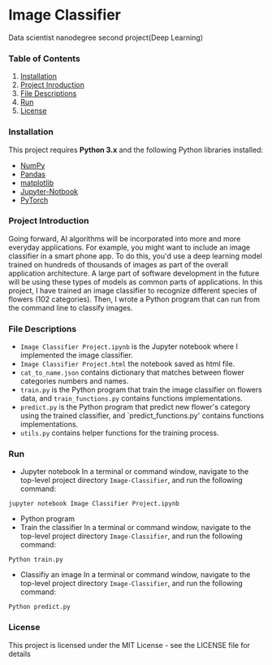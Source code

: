 # Image Classifier 
Data scientist nanodegree second project(Deep Learning)

### Table of Contents
1. [Installation](https://github.com/rawan231/Image-Classifier#Installation)
2. [Project Inroduction](https://github.com/rawan231/Image-Classifier#Project-Introduction)
3. [File Descriptions](https://github.com/rawan231/Image-Classifier#File-Descriptions)
4. [Run](https://github.com/rawan231/Image-Classifier#Run)
5. [License](https://github.com/rawan231/Image-Classifier#License)

### Installation

This project requires **Python 3.x** and the following Python libraries installed:

- [NumPy](http://www.numpy.org/)
- [Pandas](http://pandas.pydata.org)
- [matplotlib](http://matplotlib.org/)
- [Jupyter-Notbook](https://jupyter.org/install.html)
- [PyTorch](https://pytorch.org/)

### Project Introduction

Going forward, AI algorithms will be incorporated into more and more everyday applications. For example, you might want to include an image classifier in a smart phone app. To do this, you'd use a deep learning model trained on hundreds of thousands of images as part of the overall application architecture. A large part of software development in the future will be using these types of models as common parts of applications.
In this project, I have trained an image classifier to recognize different species of flowers (102 categories). Then, I wrote a Python program that can run from the command line to classify images.


### File Descriptions
- `Image Classifier Project.ipynb` is the Jupyter notebook where I implemented the image classifier.
- `Image Classifier Project.html` the notebook saved as html file.
- `cat_to_name.json` contains dictionary that matches between flower categories numbers and names.
- `train.py` is the Python program that train the image classifier on flowers data, and `train_functions.py` contains functions implementations.
- `predict.py` is the Python program that predict new flower's category using the trained classifier, and `predict_functions.py' contains functions implementations.
- `utils.py` contains helper functions for the training process.


### Run
* Jupyter notebook
In a terminal or command window, navigate to the top-level project directory `Image-Classifier`,  and run the following command:
```
jupyter notebook Image Classifier Project.ipynb
```

* Python program   
* Train the classifier
In a terminal or command window, navigate to the top-level project directory `Image-Classifier`,  and run the following command:
```
Python train.py
```
* Classifiy an image 
In a terminal or command window, navigate to the top-level project directory `Image-Classifier`,  and run the following command:
```
Python predict.py
```

### License
This project is licensed under the MIT License - see the LICENSE file for details


